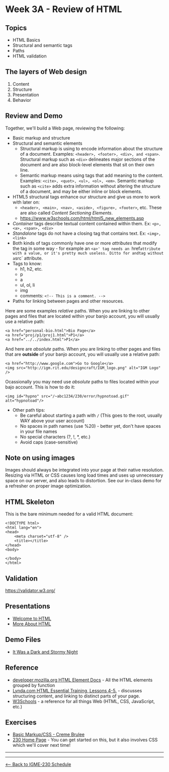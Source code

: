 # Week 3A - Review of HTML

## Topics
- HTML Basics
- Structural and semantic tags
- Paths
- HTML validation

## The layers of Web design
   1. Content
   1. Structure
   1. Presentation
   1. Behavior

## Review and Demo
Together, we'll build a Web page, reviewing the following:
- Basic markup and structure
- Structural and semantic elements
   - Structural markup is using to encode information about the structure of a document. Examples: `<header>, <footer>, <div>, and <span>`. Structural markup such as `<div>` delineates major sections of the document and are also block-level elements that sit on their own line. 
   - Semantic markup means using tags that add meaning to the content. Examples: `<cite>, <quot>, <ul>, <ol>, <em>`. Semantic markup such as `<cite>` adds extra information without altering the structure of a document, and may be either inline or block elements.
- HTML5 structural tags enhance our structure and give us more to work with later on:
   - `<header>, <main>, <nav>, <aside>, <figure>, <footer>`, etc. These are also called *Content Sectioning Elements*.
   - https://www.w3schools.com/html/html5_new_elements.asp
- *Container* tags describe textual content contained within them. Ex: `<p>, <a>, <span>, <div>`
- *Standalone* tags do not have a closing tag that contains text. Ex: `<img>, <link>`
- Both kinds of tags commonly have one or more *attributes* that modify the tag in some way - for example an `<a>' tag needs an `href` attribute with a value, or it's pretty much useless. Ditto for and `<img>` tag without a `src` attribute.
- Tags to know:
   - h1, h2, etc.
   - p
   - a
   - ul, ol, li
   - img
   - comments: `<!-- This is a comment. -->`
- Paths for linking between pages and other resources. 

Here are some examples *relative* paths. When you are linking to other pages and files that are located within your banjo account, you will usually use a relative path:
``` 
<a href="personal-bio.html">Bio Page</a>
<a href="proj/p1/proj1.html">P1</a>
<a href="../../index.html">P1</a>
```

And here are *absolute* paths. When you are linking to other pages and files that are **outside** of your banjo account, you will usually use a relative path:

```
<a href="http://www.google.com">Go to Google</a>
<img src="http://igm.rit.edu/designcraft/IGM_logo.png" alt="IGM Logo" />
```

Ocassionally you may need use *absolute* paths to files located within your bajo account. This is how to do it:
```
<img id="hypno" src="/~abc1234/230/error/hypnotoad.gif" alt="hypnotoad"/>
```

- Other path tips:
   - Be careful about starting a path with `/` (This goes to the root, usually WAY above your user account)
   - No spaces in path names (use %20) - better yet, don't have spaces in your file names
   - No special characters (?, !, *, etc.)
   - Avoid caps (case-sensitive)

## Note on using images
Images should always be integrated into your page at their native resolution. Resizing via HTML or CSS causes long load times and uses up unnecessary space on our server, and also leads to distortion.
See our in-class demo for a refresher on proper image optimization.

## HTML Skeleton
This is the bare minimum needed for a valid HTML document:

```
<!DOCTYPE html>
<html lang="en">
<head>
	<meta charset="utf-8" />
	<title></title>
</head>
<body>

</body>
</html>
```

## Validation
https://validator.w3.org/

## Presentations
- [Welcome to HTML](../presentations/HTML-1.pdf)
- [More About HTML](../presentations/HTML-2.pdf)

## Demo Files
- [It Was a Dark and Stormy Night](../other-files/Week-2-demo-files.zip)

## Reference
- [developer.mozilla.org HTML Element Docs](https://developer.mozilla.org/en-US/docs/Web/HTML/Element) - All the HTML elements grouped by function
- [Lynda.com HTML Essential Training, Lessons 4-5.](https://www.lynda.com/HTML-tutorials/HTML-Essential-Training/170427-2.html?org=rit.edu) - discusses structuring content, and linking to distinct parts of your page.
- [W3Schools](https://www.w3schools.com) - a reference for all things Web (HTML, CSS, JavaScript, etc.)

## Exercises
- [Basic Markup/CSS - Creme Brulee](../exercises/week-2/creme-brulee/instructions.md)
- [230 Home Page](../exercises/week-2/230-home-page.md) - You can get started on this, but it also involves CSS which we'll cover next time!

<hr><hr>

[<-- Back to IGME-230 Schedule](../schedule.md)
